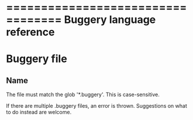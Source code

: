 ==================================
Buggery language reference
==================================

Buggery file
==============

Name
------

The file must match the glob '*.buggery'. This is case-sensitive.

If there are multiple .buggery files, an error is thrown. Suggestions on what to do instead are welcome.


